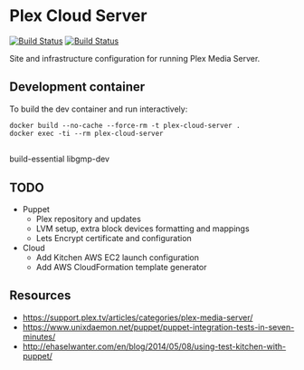 # Plex Cloud Server
[![Build Status](https://scrutinizer-ci.com/g/jaysphoto/plex-cloud-server/badges/build.png?b=master&s=254ad09f7e5d31b6e71b8ad54d4fb5f5b52d361c)](https://scrutinizer-ci.com/g/ticketscript/backoffice-cookbook/build-status/master) [![Build Status](https://travis-ci.com/ticketscript/backoffice-cookbook.svg?token=jd2KqWLvQKyhAqLDpstV&branch=master)](https://travis-ci.com/jaysphoto/plex-cloud-server)

Site and infrastructure configuration for running Plex Media Server.

## Development container

To build the dev container and run interactively:
```
docker build --no-cache --force-rm -t plex-cloud-server .
docker exec -ti --rm plex-cloud-server
```

##
build-essential libgmp-dev

## TODO

- Puppet
  - Plex repository and updates
  - LVM setup, extra block devices formatting and mappings
  - Lets Encrypt certificate and configuration
- Cloud
  - Add Kitchen AWS EC2 launch configuration
  - Add AWS CloudFormation template generator

## Resources

- https://support.plex.tv/articles/categories/plex-media-server/
- https://www.unixdaemon.net/puppet/puppet-integration-tests-in-seven-minutes/
- http://ehaselwanter.com/en/blog/2014/05/08/using-test-kitchen-with-puppet/

